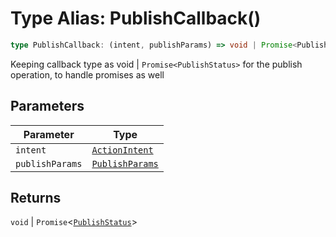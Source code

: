 # Type Alias: PublishCallback()

```ts
type PublishCallback: (intent, publishParams) => void | Promise<PublishStatus>;
```

Keeping callback type as void | `Promise<PublishStatus>` for the publish operation, to handle promises as well

## Parameters

| Parameter | Type |
| ------ | ------ |
| `intent` | [`ActionIntent`](../../action-intent-types/type-aliases/action-intent.md) |
| `publishParams` | [`PublishParams`](../../publish-params-types/interfaces/publish-params.md) |

## Returns

`void` \| `Promise`<[`PublishStatus`](../../callbacks-types/interfaces/publish-status.md)\>
